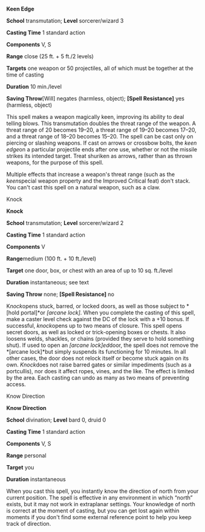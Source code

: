 **Keen Edge**

**School** transmutation; **Level** sorcerer/wizard 3

**Casting Time** 1 standard action

**Components** V, S

**Range** close (25 ft. + 5 ft./2 levels)

**Targets** one weapon or 50 projectiles, all of which must be
together at the time of casting

**Duration** 10 min./level

**Saving Throw**[Will] negates (harmless,
object); **[Spell
Resistance]** yes (harmless,
object)

This spell makes a weapon magically keen, improving its ability
to deal telling blows. This transmutation doubles the threat
range of the weapon. A threat range of 20 becomes 19–20, a threat
range of 19–20 becomes 17–20, and a threat range of 18–20 becomes
15–20. The spell can be cast only on piercing or slashing
weapons. If cast on arrows or crossbow bolts, the *keen edge*on a
particular projectile ends after one use, whether or not the
missile strikes its intended target. Treat shuriken as arrows,
rather than as thrown weapons, for the purpose of this spell.

Multiple effects that increase a weapon's threat range (such as
the *keen*special weapon property and the Improved Critical feat)
don't stack. You can't cast this spell on a natural weapon, such
as a claw.

Knock

**Knock**

**School** transmutation; **Level** sorcerer/wizard 2

**Casting Time** 1 standard action

**Components** V

**Range**medium (100 ft. + 10 ft./level)

**Target** one door, box, or chest with an area of up to 10 sq.
ft./level

**Duration** instantaneous; see text

**Saving Throw** none; **[Spell
Resistance]** no

K*nock*opens stuck, barred, or locked doors, as well as those
subject to *[hold portal]*or
*[arcane lock]*. When you complete
the casting of this spell, make a caster level check against the
DC of the lock with a +10 bonus. If successful, *knock*opens up
to two means of closure. This spell opens secret doors, as well
as locked or trick-opening boxes or chests. It also loosens
welds, shackles, or chains (provided they serve to hold something
shut). If used to open an *[arcane
lock]ed*door, the spell does not
remove the *[arcane lock]*but
simply suspends its functioning for 10 minutes. In all other
cases, the door does not relock itself or become stuck again on
its own. *Knock*does not raise barred gates or similar
impediments (such as a portcullis), nor does it affect ropes,
vines, and the like. The effect is limited by the area. Each
casting can undo as many as two means of preventing access.

Know Direction

**Know Direction**

**School** divination; **Level** bard 0, druid 0

**Casting Time** 1 standard action

**Components** V, S

**Range** personal

**Target** you

**Duration** instantaneous

When you cast this spell, you instantly know the direction of
north from your current position. The spell is effective in any
environment in which “north” exists, but it may not work in
extraplanar settings. Your knowledge of north is correct at the
moment of casting, but you can get lost again within moments if
you don't find some external reference point to help you keep
track of direction.
